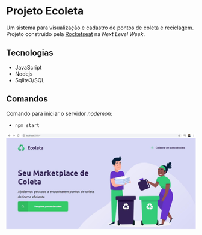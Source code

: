 # Projeto Ecoleta

Um sistema para visualização e cadastro de pontos de coleta e reciclagem. Projeto construido pela [Rocketseat](https://rocketseat.com.br/) na _Next Level Week_.

## Tecnologias

- JavaScript
- Nodejs
- Sqlite3/SQL

## Comandos

Comando para iniciar o servidor _nodemon_:

- `npm start`
  <br>

<img src="public/assets/page_system.jpg">
